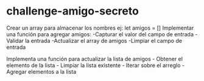 # challenge-amigo-secreto
Crear un array para almacenar los nombres ej: let amigos = []
Implementar una función para agregar amigos:
    -Capturar el valor del campo de entrada
    -Validar la entrada
    -Actualizar el array de amigos
    -Limpiar el campo de entrada



Implementa una función para actualizar la lista de amigos
    - Obtener el elemento de la lista
    - Limpiar la lista existente
    - Iterar sobre el arreglo
    - Agregar elementos a la lista
